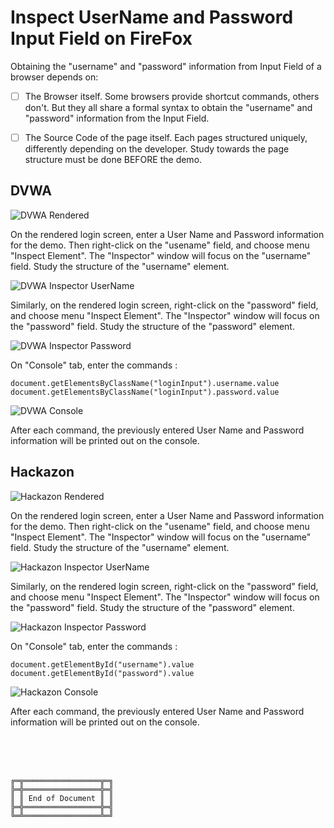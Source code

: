 # Inspect UserName and Password Input Field on FireFox

Obtaining the "username" and "password" information from Input Field of a browser depends on:
- [ ] The Browser itself. Some browsers provide shortcut commands, others don't. But they all share a formal syntax to obtain the "username" and "password" information from the Input Field.
- [ ] The Source Code of the page itself. Each pages structured uniquely, differently depending on the developer. Study towards the page structure must be done BEFORE the demo.



## DVWA

![DVWA Rendered](DVWA_Rendered.png)

On the rendered login screen, enter a User Name and Password information for the demo. Then right-click on the "usename" field, and choose menu "Inspect Element". The "Inspector" window will focus on the "username" field. Study the structure of the "username" element.

![DVWA Inspector UserName](DVWA_Inspector_UserName.png)

Similarly, on the rendered login screen, right-click on the "password" field, and choose menu "Inspect Element". The "Inspector" window will focus on the "password" field. Study the structure of the "password" element.

![DVWA Inspector Password](DVWA_Inspector_Password.png)

On "Console" tab, enter the commands :

```
document.getElementsByClassName("loginInput").username.value
document.getElementsByClassName("loginInput").password.value
```

![DVWA Console](DVWA_Console.png)

After each command, the previously entered User Name and Password information will be printed out on the console.



## Hackazon

![Hackazon Rendered](Hackazon_Rendered.png)

On the rendered login screen, enter a User Name and Password information for the demo. Then right-click on the "usename" field, and choose menu "Inspect Element". The "Inspector" window will focus on the "username" field. Study the structure of the "username" element.

![Hackazon Inspector UserName](Hackazon_Inspector_UserName.png)

Similarly, on the rendered login screen, right-click on the "password" field, and choose menu "Inspect Element". The "Inspector" window will focus on the "password" field. Study the structure of the "password" element.

![Hackazon Inspector Password](Hackazon_Inspector_Password.png)

On "Console" tab, enter the commands :

```
document.getElementById("username").value
document.getElementById("password").value
```

![Hackazon Console](Hackazon_Console.png)

After each command, the previously entered User Name and Password information will be printed out on the console.



<br><br><br>
```
╔═╦═════════════════╦═╗
╠═╬═════════════════╬═╣
║ ║ End of Document ║ ║
╠═╬═════════════════╬═╣
╚═╩═════════════════╩═╝
```
<br><br><br>



